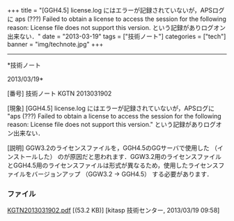 ﻿+++
title = "[GGH4.5] license.log にはエラーが記録されていないが，APSログに aps (???) Failed to obtain a license to access the session for the following reason: License file does not support this version. という記録がありログオン出来ない．"
date = "2013-03-19"
tags = ["技術ノート"]
categories = ["tech"]
banner = "img/technote.jpg"
+++

-----------------------------------------------------------------------------------------------------------------------------

*技術ノート

2013/03/19*


[番号]
技術ノート KGTN 2013031902

[現象]
[GGH4.5] license.log にはエラーが記録されていないが，APSログに "aps
(???) Failed to obtain a license to access the session for the following
reason: License file does not support this version."
という記録がありログオン出来ない．

[説明]
GGW3.2のライセンスファイルを，GGH4.5のGGサーバで使用した
（インストールした）
のが原因だと思われます．GGW3.2用のライセンスファイルとGGH4.5用のライセンスファイルは形式が異なるため，使用したライセンスファイルをバージョンアップ
（GGW3.2 → GGH4.5） する必要があります．


### ファイル





[KGTN2013031902.pdf](http://techreport.kitasp.net/attachments/download/1287/KGTN2013031902.pdf)
 [(53.2 KB)] [kitasp 技術センター, 2013/03/19
09:58]
